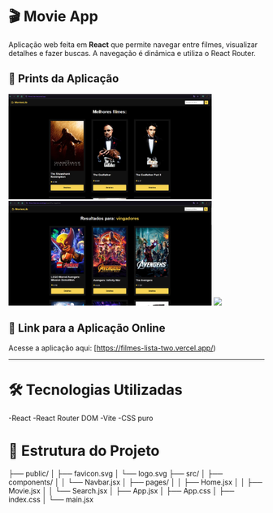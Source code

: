 # 🎬 Movie App

Aplicação web feita em **React** que permite navegar entre filmes, visualizar detalhes e fazer buscas. A navegação é dinâmica e utiliza o React Router.

## 📸 Prints da Aplicação

<p float="left">
  <img src="./prints/home.png" width="400"/>
  <img src="./prints/movie-details.png" width="400"/>
  <img src="./prints/search.png" width="400"/>
</p>

## 🔗 Link para a Aplicação Online

Acesse a aplicação aqui: [https://filmes-lista-two.vercel.app/)  

---

# 🛠️ Tecnologias Utilizadas
-React
-React Router DOM
-Vite
-CSS puro

# 📁 Estrutura do Projeto
├── public/
│   ├── favicon.svg
│   └── logo.svg
├── src/
│   ├── components/
│   │   └── Navbar.jsx
│   ├── pages/
│   │   ├── Home.jsx
│   │   ├── Movie.jsx
│   │   └── Search.jsx
│   ├── App.jsx
│   ├── App.css
│   ├── index.css
│   └── main.jsx
